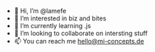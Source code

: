 - 👋 Hi, I’m @lamefe
- 👀 I’m interested in biz and bites
- 🌱 I’m currently learning .js
- 💞️ I’m looking to collaborate on intersting stuff
- 📫 You can reach me hello@mi-concepts.de

<!---
lamefe/lamefe is a ✨ special ✨ repository because its `README.md` (this file) appears on your GitHub profile.
You can click the Preview link to take a look at your changes.
--->

